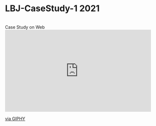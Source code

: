 # LBJ-CaseStudy-1 2021
<br>
Case Study on Web
<iframe src="https://giphy.com/embed/JnU3P86DXkMG5gSb4g" width="480" height="270" frameBorder="0" class="giphy-embed" allowFullScreen></iframe><p><a href="https://giphy.com/gifs/JnU3P86DXkMG5gSb4g">via GIPHY</a></p>
